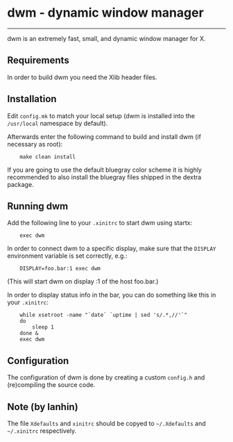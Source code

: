 # dwm - dynamic window manager
------

dwm is an extremely fast, small, and dynamic window manager for X.


## Requirements

In order to build dwm you need the Xlib header files.


## Installation

Edit ```config.mk``` to match your local setup (dwm is installed into the ```/usr/local``` namespace by default).

Afterwards enter the following command to build and install dwm (if necessary as root):

```shell
    make clean install
```

If you are going to use the default bluegray color scheme it is highly recommended to also install the bluegray files shipped in the dextra package.


## Running dwm

Add the following line to your ```.xinitrc``` to start dwm using startx:

```shell
    exec dwm
```

In order to connect dwm to a specific display, make sure that the ```DISPLAY``` environment variable is set correctly, e.g.:

```
    DISPLAY=foo.bar:1 exec dwm
```
(This will start dwm on display :1 of the host foo.bar.)

In order to display status info in the bar, you can do something like this in your ```.xinitrc```:

```shell
    while xsetroot -name "`date` `uptime | sed 's/.*,//'`"
    do
    	sleep 1
    done &
    exec dwm
```

## Configuration

The configuration of dwm is done by creating a custom ```config.h``` and (re)compiling the source code.


## Note (by lanhin)

The file ```Xdefaults``` and ```xinitrc``` should be copyed to ```~/.Xdefaults``` and ```~/.xinitrc``` respectively.